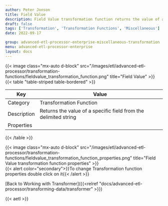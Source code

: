 ```yaml
---
author: Peter Jonson
title: Field Value
description: Field Value transformation function returns the value of a specific field from the delimited string
draft: false
tags: ['Transformation', 'Transformation Functions', 'Miscellaneous']
date: 2022-09-17

group: advanced-etl-processor-enterprise-miscellaneous-transformation
menu: advanced-etl-processor-enterprise
layout: docs
---
```


{{< image class="mx-auto d-block"  src="/images/etl/advanced-etl-processor/transformation-functions/fieldvalue_transformation_function.png" title="Field Value" >}}
\
{{< table "table-striped table-bordered" >}}

| Key         | Value                                                           |
| ----------- | --------------------------------------------------------------- |
| Category    | Transformation Function                                         |
| Description | Returns the value of a specific field from the delimited string |
| Properties  |                                                                 |

{{< /table >}}

{{< image class="mx-auto d-block"  src="/images/etl/advanced-etl-processor/transformation-functions/fieldvalue_transformation_function_properties.png" title="Field Value transformation function properties" >}}
\
{{< alert color="secondary">}}To change Transformation function properties double click on it{{< /alert >}}

[Back to Working with Transformer]({{<relref "docs/advanced-etl-processor/transforming-data/transformer" >}})

{{< aetl >}}
